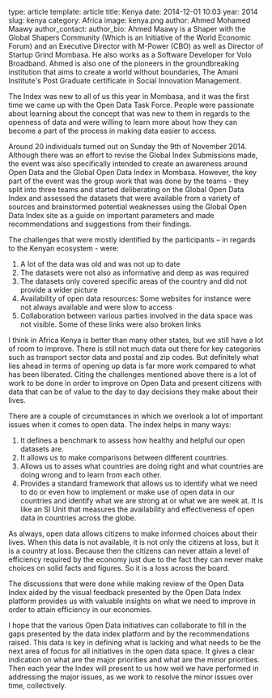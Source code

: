 type: article
template: article
title: Kenya
date: 2014-12-01 10:03
year: 2014
slug: kenya
category: Africa
image: kenya.png
author: Ahmed Mohamed Maawy
author_contact:
author_bio: Ahmed Maawy is a Shaper with the Global Shapers Community (Which is an Initiative of the World Economic Forum) and an Executive Director with M-Power (CBO) as well as Director of Startup Grind Mombasa. He also works as a Software Developer for Volo Broadband. Ahmed is also one of the pioneers in the groundbreaking institution that aims to create a world without boundaries, The Amani Institute's Post Graduate certificate in Social Innovation Management.

The Index was new to all of us this year in Mombasa, and it was the first time we came up
with the Open Data Task Force. People were passionate about learning about the concept
that was new to them in regards to the openness of data and were willing to learn more about
how they can become a part of the process in making data easier to access.

Around 20 individuals turned out on Sunday the 9th of November 2014. Although there was an effort to revise the Global Index Submissions made, the event was also specifically intended to create an awareness around Open Data and the Global Open Data Index in Mombasa. However, the key part of the event was the group work that was done by the teams - they split into three teams and started deliberating on the Global Open Data Index and assessed the datasets that were available from a variety of sources and brainstormed potential weaknesses using the Global Open Data Index site as a guide on important parameters and made recommendations and suggestions from their findings.

The challenges that were mostly identified by the participants – in regards to the Kenyan
ecosystem - were:

1. A lot of the data was old and was not up to date
2. The datasets were not also as informative and deep as was required
3. The datasets only covered specific areas of the country and did not provide a wider
picture
4. Availability of open data resources: Some websites for instance were not always
available and were slow to access
5. Collaboration between various parties involved in the data space was not visible.
Some of these links were also broken links

I think in Africa Kenya is better than many other states, but we still have a lot of room to
improve. There is still not much data out there for key categories such as transport sector
data and postal and zip codes. But definitely what lies ahead in terms of opening up data is
far more work compared to what has been liberated. Citing the challenges mentioned above
there is a lot of work to be done in order to improve on Open Data and present citizens with
data that can be of value to the day to day decisions they make about their lives.

There are a couple of circumstances in which we overlook a lot of important issues when it
comes to open data. The index helps in many ways:

1. It defines a benchmark to assess how healthy and helpful our open datasets are.
2. It allows us to make comparisons between different countries.
3. Allows us to asses what countries are doing right and what countries are doing wrong
and to learn from each other.
4. Provides a standard framework that allows us to identify what we need to do or even
how to implement or make use of open data in our countries and identify what we are
strong at or what we are week at. It is like an SI Unit that measures the availability and
effectiveness of open data in countries across the globe.

As always, open data allows citizens to make informed choices about their lives. When this
data is not available, it is not only the citizens at loss, but it is a country at loss. Because then
the citizens can never attain a level of efficiency required by the economy just due to the fact
they can never make choices on solid facts and figures. So it is a loss across the board.

The discussions that were done while making review of the Open Data Index aided by the
visual feedback presented by the Open Data Index platform provides us with valuable insights
on what we need to improve in order to attain efficiency in our economies.

I hope that the various Open Data initiatives can collaborate to fill in the gaps presented by
the data index platform and by the recommendations raised. This data is key in defining
what is lacking and what needs to be the next area of focus for all initiatives in the open data
space. It gives a clear indication on what are the major priorities and what are the minor
priorities. Then each year the Index will present to us how well we have performed in
addressing the major issues, as we work to resolve the minor issues over time, collectively.

